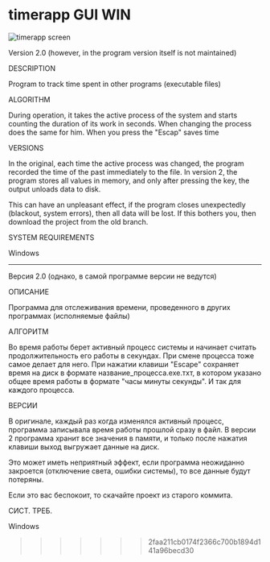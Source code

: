 # timerapp GUI WIN
![timerapp screen](https://raw.githubusercontent.com/born-to-die/timerapp_gui_win/master/screen_1.png)

Version 2.0
(however, in the program version itself is not maintained)

DESCRIPTION

Program to track time spent in other programs (executable files)

ALGORITHM

During operation, it takes the active process of the system and 
starts counting the duration of its work in seconds. When changing 
the process does the same for him. When you press the "Escap" saves time

VERSIONS

In the original, each time the active process was changed, the program 
recorded the time of the past immediately to the file. In version 2, the 
program stores all values in memory, and only after pressing the key, 
the output unloads data to disk.


This can have an unpleasant effect, if the program closes unexpectedly 
(blackout, system errors), then all data will be lost. If this bothers you, 
then download the project from the old branch.

SYSTEM REQUIREMENTS

Windows

---
Версия 2.0
(однако, в самой программе версии не ведутся)

ОПИСАНИЕ

Программа для отслеживания времени, проведенного в других программах 
(исполняемые файлы)

АЛГОРИТМ

Во время работы берет активный процесс системы и начинает считать 
продолжительность его работы в секундах. При смене процесса тоже 
самое делает для него. При нажатии клавиши "Escape" сохраняет время 
на диск в формате название_процесса.ехе.тхт, в котором указано 
общее время работы в формате "часы минуты секунды". И так для каждого процесса. 

ВЕРСИИ

В оригинале, каждый раз когда изменялся активный процесс, программа записывала время 
работы прошлой сразу в файл. В версии 2 программа хранит все значения в памяти, и только 
после нажатия клавиши выход выгружает данные на диск.

Это может иметь неприятный эффект, если программа неожиданно 
закроется (отключение света, ошибки системы), то все данные будут потеряны. 

Если это вас беспокоит, то скачайте проект из старого коммита.

СИСТ. ТРЕБ. 

Windows
>>>>>>> 2faa211cb0174f2366c700b1894d141a96becd30
